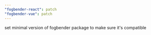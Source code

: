 ```yaml
---
"fogbender-react": patch
"fogbender-vue": patch
---
```


set minimal version of fogbender package to make sure it's compatible
